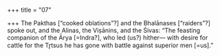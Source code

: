 +++
title = "07"

+++
The Pakthas [“cooked oblations”?] and the Bhalānases [“raiders”?]  spoke out, and the Alinas, the Viṣānins, and the Śivas:
“The feasting companion of the Ārya [=Indra?], who led (us?) hither— with desire for cattle for the Tr̥tsus he has gone with battle against  superior men [=us].”